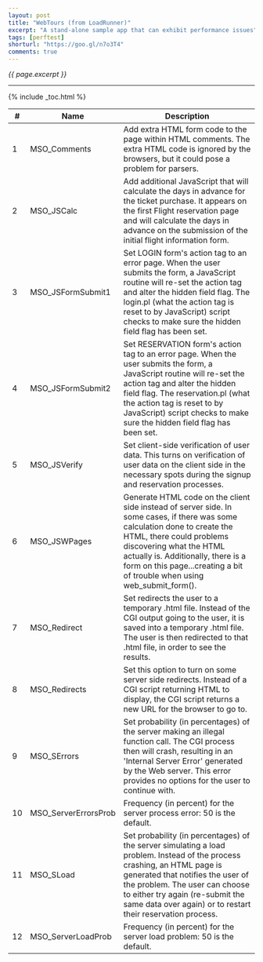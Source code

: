 ```yaml
---
layout: post
title: "WebTours (from LoadRunner)"
excerpt: "A stand-alone sample app that can exhibit performance issues"
tags: [perftest]
shorturl: "https://goo.gl/n7o3T4"
comments: true
---
```

<i>{{ page.excerpt }}</i>
<hr />

{% include _toc.html %}

| # | Name         | Description |
| - | ------------ | ----------- |
| 1 | MSO_Comments | Add extra HTML form code to the page within HTML comments. The extra HTML code is ignored by the browsers, but it could pose a problem for parsers. |
| 2 | MSO_JSCalc | Add additional JavaScript that will calculate the days in advance for the ticket purchase. It appears on the first Flight reservation page and will calculate the days in advance on the submission of the initial flight information form.|
| 3 | MSO_JSFormSubmit1 | Set LOGIN form's action tag to an error page. When the user submits the form, a JavaScript routine will re-set the action tag and alter the hidden field flag. The login.pl (what the action tag is reset to by JavaScript) script checks to make sure the hidden field flag has been set. |
| 4 | MSO_JSFormSubmit2 | Set RESERVATION form's action tag to an error page. When the user submits the form, a JavaScript routine will re-set the action tag and alter the hidden field flag. The reservation.pl (what the action tag is reset to by JavaScript) script checks to make sure the hidden field flag has been set.|
| 5 | MSO_JSVerify | Set client-side verification of user data. This turns on verification of user data on the client side in the necessary spots during the signup and reservation processes. |
| 6 | MSO_JSWPages | Generate HTML code on the client side instead of server side. In some cases, if there was some calculation done to create the HTML, there could problems discovering what the HTML actually is. Additionally, there is a form on this page...creating a bit of trouble when using web_submit_form().|
| 7 | MSO_Redirect | Set redirects the user to a temporary .html file. Instead of the CGI output going to the user, it is saved into a temporary .html file. The user is then redirected to that .html file, in order to see the results.|
| 8 | MSO_Redirects | Set this option to turn on some server side redirects. Instead of a CGI script returning HTML to display, the CGI script returns a new URL for the browser to go to.|
| 9 | MSO_SErrors | Set probability (in percentages) of the server making an illegal function call. The CGI process then will crash, resulting in an 'Internal Server Error' generated by the Web server. This error provides no options for the user to continue with.|
| 10 | MSO_ServerErrorsProb | Frequency (in percent) for the server process error: 50 is the default. |
| 11 | MSO_SLoad | Set probability (in percentages) of the server simulating a load problem. Instead of the process crashing, an HTML page is generated that notifies the user of the problem. The user can choose to either try again (re-submit the same data over again) or to restart their reservation process. |
| 12 | MSO_ServerLoadProb | Frequency (in percent) for the server load problem: 50 is the default. |
